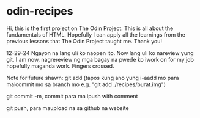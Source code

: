 # odin-recipes
Hi, this is the first project on The Odin Project.
This is all about the fundamentals of HTML.
Hopefully I can apply all the learnings from the previous lessons that The Odin Project taught me.
Thank you!

12-29-24
Ngayon na lang uli ko naopen ito. Now lang uli ko nareview yung git. I am now, nagrereview ng mga bagay na pwede ko iwork on for my job hopefully maganda work.
Fingers crossed.

Note for future shawn:
git add (tapos kung ano yung i-aadd mo para maicommit mo sa branch mo e.g. "git add ./recipes/burat.img")

git commit -m, commit para ma ipush with comment

git push, para maupload na sa github na website